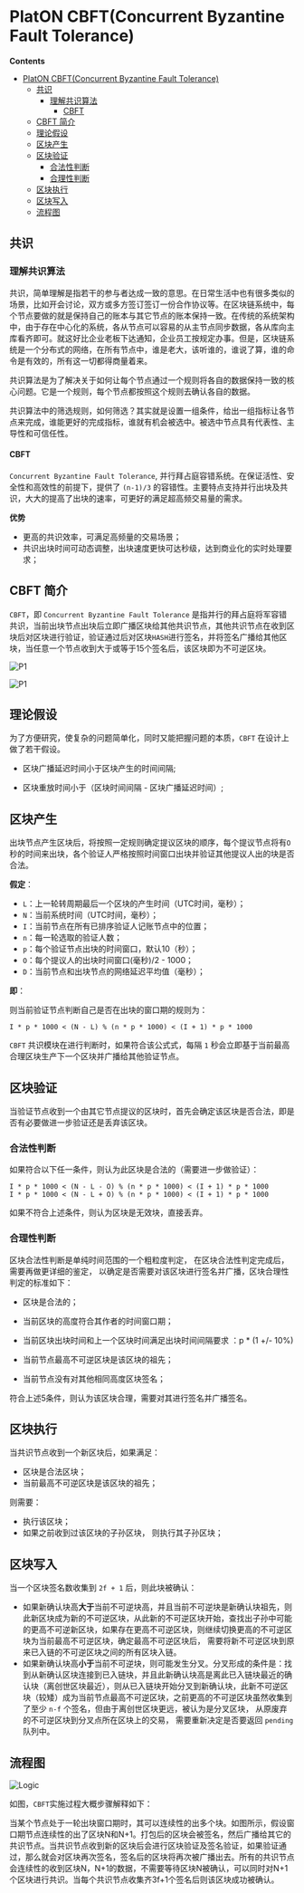 # PlatON CBFT(Concurrent Byzantine Fault Tolerance)

<!-- START doctoc generated TOC please keep comment here to allow auto update -->
<!-- DON'T EDIT THIS SECTION, INSTEAD RE-RUN doctoc TO UPDATE -->
**Contents**

- [PlatON CBFT(Concurrent Byzantine Fault Tolerance)](#platon-cbftconcurrent-byzantine-fault-tolerance)
	- [共识](#%E5%85%B1%E8%AF%86)
		- [理解共识算法](#%E7%90%86%E8%A7%A3%E5%85%B1%E8%AF%86%E7%AE%97%E6%B3%95)
			- [CBFT](#cbft)
	- [CBFT 简介](#cbft-%E7%AE%80%E4%BB%8B)
	- [理论假设](#%E7%90%86%E8%AE%BA%E5%81%87%E8%AE%BE)
	- [区块产生](#%E5%8C%BA%E5%9D%97%E4%BA%A7%E7%94%9F)
	- [区块验证](#%E5%8C%BA%E5%9D%97%E9%AA%8C%E8%AF%81)
		- [合法性判断](#%E5%90%88%E6%B3%95%E6%80%A7%E5%88%A4%E6%96%AD)
		- [合理性判断](#%E5%90%88%E7%90%86%E6%80%A7%E5%88%A4%E6%96%AD)
	- [区块执行](#%E5%8C%BA%E5%9D%97%E6%89%A7%E8%A1%8C)
	- [区块写入](#%E5%8C%BA%E5%9D%97%E5%86%99%E5%85%A5)
	- [流程图](#%E6%B5%81%E7%A8%8B%E5%9B%BE)

<!-- END doctoc generated TOC please keep comment here to allow auto update -->

## 共识 

### 理解共识算法

共识，简单理解是指若干的参与者达成一致的意思。在日常生活中也有很多类似的场景，比如开会讨论，双方或多方签订签订一份合作协议等。在区块链系统中，每个节点要做的就是保持自己的账本与其它节点的账本保持一致。在传统的系统架构中，由于存在中心化的系统，各从节点可以容易的从主节点同步数据，各从库向主库看齐即可。就这好比企业老板下达通知，企业员工按规定办事。但是，区块链系统是一个分布式的网络，在所有节点中，谁是老大，该听谁的，谁说了算，谁的命令是有效的，所有这一切都得商量着来。

共识算法是为了解决关于如何让每个节点通过一个规则将各自的数据保持一致的核心问题。它是一个规则，每个节点都按照这个规则去确认各自的数据。

共识算法中的筛选规则，如何筛选？其实就是设置一组条件，给出一组指标让各节点来完成，谁能更好的完成指标，谁就有机会被选中。被选中节点具有代表性、主导性和可信任性。

#### CBFT

`Concurrent Byzantine Fault Tolerance`, 并行拜占庭容错系统。在保证活性、安全性和高效性的前提下，提供了 `(n-1)/3` 的容错性。主要特点支持并行出块及共识，大大的提高了出块的速率，可更好的满足超高频交易量的需求。

**优势**

- 更高的共识效率，可满足高频量的交易场景；
- 共识出块时间可动态调整，出块速度更快可达秒级，达到商业化的实时处理要求；

## CBFT 简介

`CBFT`，即 `Concurrent Byzantine Fault Tolerance` 是指并行的拜占庭将军容错共识，当前出块节点出块后立即广播区块给其他共识节点，其他共识节点在收到区块后对区块进行验证，验证通过后对区块`HASH`进行签名，并将签名广播给其他区块，当任意一个节点收到大于或等于15个签名后，该区块即为不可逆区块。

![P1](images/giskard_blockproduct_1.png)

![P1](images/giskard_blockproduct_2.png)

## 理论假设

为了方便研究，使复杂的问题简单化，同时又能把握问题的本质，`CBFT` 在设计上做了若干假设。

* 区块广播延迟时间小于区块产生的时间间隔;

* 区块重放时间小于（区块时间间隔 - 区块广播延迟时间）;


## 区块产生

出块节点产生区块后，将按照一定规则确定提议区块的顺序，每个提议节点将有`O`秒的时间来出块，各个验证人严格按照时间窗口出块并验证其他提议人出的块是否合法。

**假定**：

- `L`：上一轮转周期最后一个区块的产生时间（UTC时间，毫秒）；
- `N`：当前系统时间（UTC时间，毫秒）；
- `I`：当前节点在所有已排序验证人记账节点中的位置；
- `n`：每一轮选取的验证人数；
- `p`：每个验证节点出块的时间窗口，默认10（秒）；
- `O`：每个提议人的出块时间窗口(毫秒)/2 - 1000； 
- `D`：当前节点和出块节点的网络延迟平均值（毫秒）；

**即**：

则当前验证节点判断自己是否在出块的窗口期的规则为：

    I * p * 1000 < (N - L) % (n * p * 1000) < (I + 1) * p * 1000

`CBFT` 共识模块在进行判断时，如果符合该公式式，每隔 `1` 秒会立即基于当前最高合理区块生产下一个区块并广播给其他验证节点。

## 区块验证

当验证节点收到一个由其它节点提议的区块时，首先会确定该区块是否合法，即是否有必要做进一步验证还是丢弃该区块。

### 合法性判断

如果符合以下任一条件，则认为此区块是合法的（需要进一步做验证）：

	I * p * 1000 < (N - L - O) % (n * p * 1000) < (I + 1) * p * 1000
	I * p * 1000 < (N - L + O) % (n * p * 1000) < (I + 1) * p * 1000

如果不符合上述条件，则认为区块是无效块，直接丢弃。

### 合理性判断

区块合法性判断是单纯时间范围的一个粗粒度判定， 在区块合法性判定完成后，需要再做更详细的鉴定， 以确定是否需要对该区块进行签名并广播，区块合理性判定的标准如下：

- 区块是合法的；

- 当前区块的高度符合其作者的时间窗口期；

- 当前区块出块时间和上一个区块时间满足出块时间间隔要求 ：p * (1 +/- 10\%)

- 当前节点最高不可逆区块是该区块的祖先；

- 当前节点没有对其他相同高度区块签名；

符合上述5条件，则认为该区块合理，需要对其进行签名并广播签名。

## 区块执行

当共识节点收到一个新区块后，如果满足：

- 区块是合法区块；
- 当前最高不可逆区块是该区块的祖先；

则需要：

* 执行该区块；
* 如果之前收到过该区块的子孙区块， 则执行其子孙区块；

## 区块写入

当一个区块签名数收集到 `2f + 1` 后，则此块被确认：

* 如果新确认块高**大于**当前不可逆块高，并且当前不可逆块是新确认块祖先，则此新区块成为新的不可逆区块，从此新的不可逆区块开始，查找出子孙中可能的更高不可逆新区块，如果存在更高不可逆区块，则继续切换更高的不可逆区块为当前最高不可逆区块，确定最高不可逆区块后， 需要将新不可逆区块到原来已入链的不可逆区块之间的所有区块入链。
* 如果新确认块高**小于**当前不可逆块，则可能发生分叉。分叉形成的条件是：找到从新确认区块连接到已入链块，并且此新确认块高是离此已入链块最近的确认块（离创世区块最近），则从已入链块开始分叉到新确认块，此新不可逆区块（较矮）成为当前节点最高不可逆区块，之前更高的不可逆区块虽然收集到了至少 `n-f` 个签名，但由于离创世区块更远，被认为是分叉区块， 从原废弃的不可逆区块到分叉点所在区块上的交易， 需要重新决定是否要返回 `pending` 队列中。

## 流程图

![Logic](images/cbfg_logic.png)

如图，`CBFT`实施过程大概步骤解释如下：

当某个节点处于一轮出块窗口期时，其可以连续性的出多个块。如图所示，假设窗口期节点连续性的出了区块N和N+1。打包后的区块会被签名，然后广播给其它的共识节点。当共识节点收到新的区块后会进行区块验证及签名验证，如果验证通过，那么就会对区块再次签名，签名后的区块将再次被广播出去。所有的共识节点会连续性的收到区块N，N+1的数据，不需要等待区块N被确认，可以同时对N+1个区块进行共识。当每个共识节点收集齐3f+1个签名后则该区块成功被确认。




